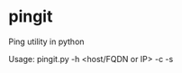 # pingit
Ping utility in python

Usage:
pingit.py -h <host/FQDN or IP> -c <number of packets> -s <size of packet>

